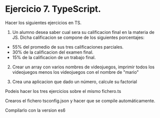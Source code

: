 # Ejercicio 7. TypeScript.

Hacer los siguientes ejercicios en TS.

1) Un alumno desea saber cual sera su calificacion final en la materia de
JS. Dicha calificacion se compone de los siguientes porcentajes:
* 55% del promedio de sus tres calificaciones parciales.
* 30% de la calificacion del examen final.
* 15% de la calificacion de un trabajo final.

2) Crear un array con varios nombres de videojuegos, imprimir todos los
videojuegos menos los videojuegos con el nombre de "mario"

3) Crea una aplicacion que dado un número, calcule su factorial

Podeis hacer los tres ejercicios sobre el mismo fichero.ts

Crearos el fichero tsconfig.json y hacer que se compile automáticamente.

Compilarlo con la version es6
